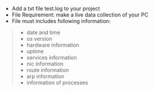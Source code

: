 - Add a txt file test.log to your project
- File Requirement: make a live data collection of your PC
- File must includes following information:
> - date and time
> - os version
> - hardware information
> - uptime
> - services information
> - nic information
> - route information
> - arp information
> - information of processes

